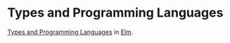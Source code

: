 # Types and Programming Languages
[Types and Programming Languages][tapl] in [Elm][elm].

[tapl]: https://www.cis.upenn.edu/~bcpierce/tapl/
[elm]: elm-lang.org
